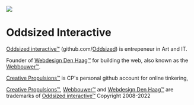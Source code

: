 ![](https://oddsized.com/brand/oddsized_logo_medium_blue.png)

# Oddsized Interactive 

[Oddsized interactive™](https://oddsized.com/) (github.com/[Oddsized](https://github.com/Oddsized)) is entrepeneur in Art and IT. 

Founder of [Webdesign Den Haag™](https://webdesigndenhaag.net/) for building the web, also known as the [Webbouwer™](https://github.com/webbouwer).

[Creative Propulsions™](https://github.com/CreativePropulsions) is CP's personal github account for online tinkering, 

 [Creative Propulsions™](https://github.com/CreativePropulsions), [Webbouwer™](https://github.com/webbouwer) and [Webdesign Den Haag™](https://webdesigndenhaag.net/) are trademarks of [Oddsized interactive™](https://oddsized.com/) Copyright 2008-2022
